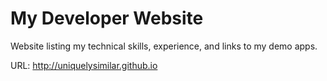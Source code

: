 # My Developer Website
Website listing my technical skills, experience, and links to my demo apps.

URL: http://uniquelysimilar.github.io
